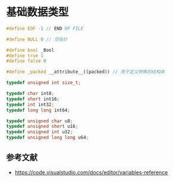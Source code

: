 # 基础数据类型

```c++
#define EOF -1 // END OF FILE

#define NULL 0 // 空指针

#define bool _Bool
#define true 1
#define false 0

#define _packed __attribute__((packed)) // 用于定义特殊的结构体

typedef unsigned int size_t;

typedef char int8;
typedef short int16;
typedef int int32;
typedef long long int64;

typedef unsigned char u8;
typedef unsigned short u16;
typedef unsigned int u32;
typedef unsigned long long u64;
```

## 参考文献

- https://code.visualstudio.com/docs/editor/variables-reference
